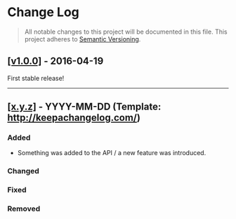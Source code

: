 # Change Log

> All notable changes to this project will be documented in this file.
This project adheres to [Semantic Versioning](http://semver.org/).

## [[v1.0.0]](https://github.com/springload/react-simpler-select/releases/tag/1.0.0) - 2016-04-19

First stable release!

-------------

## [[x.y.z]](https://github.com/springload/react-simpler-select/releases/tag/x.y.z) - YYYY-MM-DD (Template: http://keepachangelog.com/)

### Added

- Something was added to the API / a new feature was introduced.

### Changed

### Fixed

### Removed
